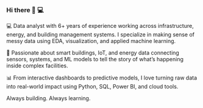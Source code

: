 ### Hi there 👋 💻

💻 Data analyst with 6+ years of experience working across infrastructure, energy, and building management systems. I specialize in making sense of messy data using EDA, visualization, and applied machine learning.

🏢 Passionate about smart buildings, IoT, and energy data connecting sensors, systems, and ML models to tell the story of what’s happening inside complex facilities.

📊 From interactive dashboards to predictive models, I love turning raw data into real-world impact using Python, SQL, Power BI, and cloud tools.

Always building. Always learning.

<!--
**NAZANIN-ZZZ/NAZANIN-ZZZ** is a ✨ _special_ ✨ repository because its `README.md` (this file) appears on your GitHub profile.

Here are some ideas to get you started:

- 🔭 I’m currently working on ...
- 🌱 I’m currently learning ...
- 👯 I’m looking to collaborate on ...
- 🤔 I’m looking for help with ...
- 💬 Ask me about ...
- 📫 How to reach me: ...
- 😄 Pronouns: ...
- ⚡ Fun fact: ...
-->
